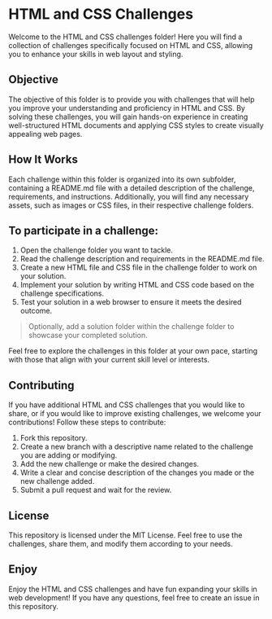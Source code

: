 # HTML and CSS Challenges
Welcome to the HTML and CSS challenges folder! Here you will find a collection of challenges specifically focused on HTML and CSS, allowing you to enhance your skills in web layout and styling.

## Objective
The objective of this folder is to provide you with challenges that will help you improve your understanding and proficiency in HTML and CSS. By solving these challenges, you will gain hands-on experience in creating well-structured HTML documents and applying CSS styles to create visually appealing web pages.

## How It Works
Each challenge within this folder is organized into its own subfolder, containing a README.md file with a detailed description of the challenge, requirements, and instructions. Additionally, you will find any necessary assets, such as images or CSS files, in their respective challenge folders.

## To participate in a challenge:
1. Open the challenge folder you want to tackle.
2. Read the challenge description and requirements in the README.md file.
3. Create a new HTML file and CSS file in the challenge folder to work on your solution.
4. Implement your solution by writing HTML and CSS code based on the challenge specifications.
5. Test your solution in a web browser to ensure it meets the desired outcome.

> Optionally, add a solution folder within the challenge folder to showcase your completed solution.

Feel free to explore the challenges in this folder at your own pace, starting with those that align with your current skill level or interests.

## Contributing
If you have additional HTML and CSS challenges that you would like to share, or if you would like to improve existing challenges, we welcome your contributions! Follow these steps to contribute:

1. Fork this repository.
2. Create a new branch with a descriptive name related to the challenge you are adding or modifying.
3. Add the new challenge or make the desired changes.
4. Write a clear and concise description of the changes you made or the new challenge added.
5. Submit a pull request and wait for the review.

## License
This repository is licensed under the MIT License. Feel free to use the challenges, share them, and modify them according to your needs.

## Enjoy
Enjoy the HTML and CSS challenges and have fun expanding your skills in web development! If you have any questions, feel free to create an issue in this repository.